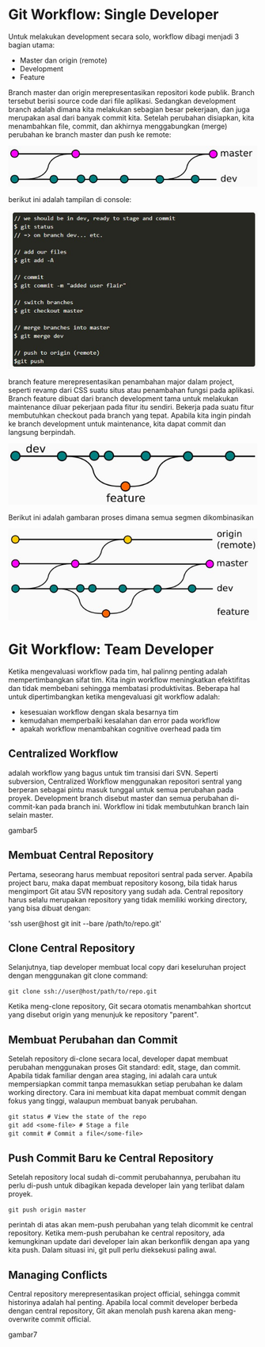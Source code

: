 # Git Workflow: Single Developer

Untuk melakukan development secara solo, workflow dibagi menjadi 3 bagian utama:
* Master dan origin (remote)
* Development
* Feature

Branch master dan origin merepresentasikan repositori kode publik. Branch tersebut berisi source code dari file aplikasi. Sedangkan development branch adalah dimana kita melakukan sebagian besar pekerjaan, dan juga merupakan asal dari banyak commit kita. Setelah perubahan disiapkan, kita menambahkan file, commit, dan akhirnya menggabungkan (merge) perubahan ke branch master dan push ke remote:

**![alt text](pictures/gambar1.jpg)**

berikut ini adalah tampilan di console:

**![alt text](pictures/gambar2.jpg)**

branch feature merepresentasikan penambahan major dalam project, seperti revamp dari CSS suatu situs atau penambahan fungsi pada aplikasi. Branch feature dibuat dari branch development tama untuk melakukan maintenance diluar pekerjaan pada fitur itu sendiri. Bekerja pada suatu fitur membutuhkan checkout pada branch yang tepat. Apabila kita ingin pindah ke branch development untuk maintenance, kita dapat commit dan langsung berpindah.

**![alt text](pictures/gambar3.jpg)**

Berikut ini adalah gambaran proses dimana semua segmen dikombinasikan

**![alt text](pictures/gambar4.jpg)**

# Git Workflow: Team Developer

Ketika mengevaluasi workflow pada tim, hal palinng penting adalah mempertimbangkan sifat tim. Kita ingin workflow meningkatkan efektifitas dan tidak membebani sehingga membatasi produktivitas. Beberapa hal untuk dipertimbangkan ketika mengevaluasi git workflow adalah:
* kesesuaian workflow dengan skala besarnya tim
* kemudahan memperbaiki kesalahan dan error pada workflow
* apakah workflow menambahkan cognitive overhead pada tim

## Centralized Workflow
adalah workflow yang bagus untuk tim transisi dari SVN. Seperti subversion, Centralized Workflow menggunakan repositori sentral yang berperan sebagai pintu masuk tunggal untuk semua perubahan pada proyek. Development branch disebut master dan semua perubahan di-commit-kan pada branch ini. Workflow ini tidak membutuhkan branch lain selain master.

gambar5

## Membuat Central Repository
Pertama, seseorang harus membuat repositori sentral pada server. Apabila project baru, maka dapat membuat repository kosong, bila tidak harus mengimport Git atau SVN repository yang sudah ada. Central repository harus selalu merupakan repository yang tidak memiliki working directory, yang bisa dibuat dengan:

'ssh user@host git init --bare /path/to/repo.git'

## Clone Central Repository
Selanjutnya, tiap developer membuat local copy dari keseluruhan project dengan menggunakan git clone command:

`git clone ssh://user@host/path/to/repo.git`

Ketika meng-clone repository, Git secara otomatis menambahkan shortcut yang disebut origin yang menunjuk ke repository "parent".

## Membuat Perubahan dan Commit
Setelah repository di-clone secara local, developer dapat membuat perubahan menggunakan proses Git standard: edit, stage, dan commit. Apabila tidak familiar dengan area staging, ini adalah cara untuk mempersiapkan commit tanpa memasukkan setiap perubahan ke dalam working directory. Cara ini membuat kita dapat membuat commit dengan fokus yang tinggi, walaupun membuat banyak perubahan.

`git status # View the state of the repo`<br/>
`git add <some-file> # Stage a file`<br/>
`git commit # Commit a file</some-file>`<br/>

## Push Commit Baru ke Central Repository
Setelah repository local sudah di-commit perubahannya, perubahan itu perlu di-push untuk dibagikan kepada developer lain yang terlibat dalam proyek.

`git push origin master`

perintah di atas akan mem-push perubahan yang telah dicommit ke central repository. Ketika mem-push perubahan ke central repository, ada kemungkinan update dari developer lain akan berkonflik dengan apa yang kita push. Dalam situasi ini, git pull perlu dieksekusi paling awal.

## Managing Conflicts
Central repository merepresentasikan project official, sehingga commit historinya adalah hal penting. Apabila local commit developer berbeda dengan central repository, Git akan menolah push karena akan meng-overwrite commit official.

gambar7

